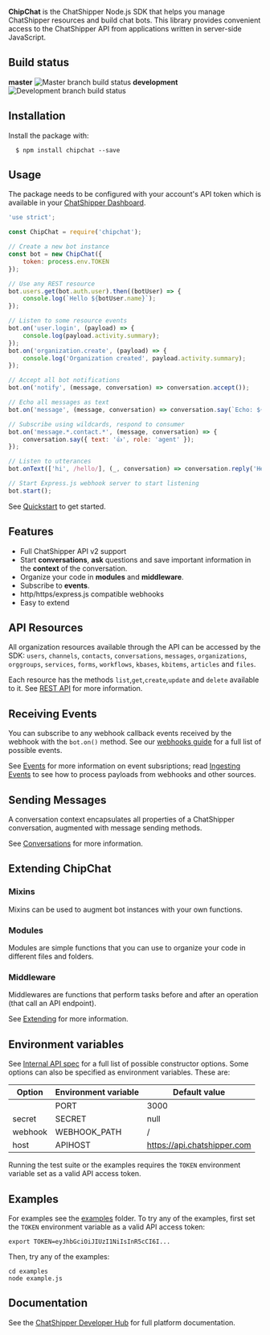 **ChipChat** is the ChatShipper Node.js SDK that helps you manage ChatShipper resources and build chat bots. This library provides convenient access to the ChatShipper API from applications written in server-side JavaScript.

## Build status

**master** ![Master branch build status](https://chatshipper.semaphoreci.com/badges/chipchat/branches/master.svg)
**development** ![Development branch build status](https://chatshipper.semaphoreci.com/badges/chipchat/branches/development.svg)

## Installation

Install the package with:
```
  $ npm install chipchat --save
```

## Usage

The package needs to be configured with your account's API token which is available in your [ChatShipper Dashboard](https://app.chatshipper.com/).

```javascript
'use strict';

const ChipChat = require('chipchat');

// Create a new bot instance
const bot = new ChipChat({
    token: process.env.TOKEN
});

// Use any REST resource
bot.users.get(bot.auth.user).then((botUser) => {
    console.log(`Hello ${botUser.name}`);
});

// Listen to some resource events
bot.on('user.login', (payload) => {
    console.log(payload.activity.summary);
});
bot.on('organization.create', (payload) => {
    console.log('Organization created', payload.activity.summary);
});

// Accept all bot notifications
bot.on('notify', (message, conversation) => conversation.accept());

// Echo all messages as text
bot.on('message', (message, conversation) => conversation.say(`Echo: ${message.text}`));

// Subscribe using wildcards, respond to consumer
bot.on('message.*.contact.*', (message, conversation) => {
    conversation.say({ text: '👍', role: 'agent' });
});

// Listen to utterances
bot.onText(['hi', /hello/], (_, conversation) => conversation.reply('Hey there'));

// Start Express.js webhook server to start listening
bot.start();

```

See [Quickstart](https://github.com/chatshipper/chipchat/tree/master/docs/quickstart.md) to get started.

## Features

- Full ChatShipper API v2 support
- Start **conversations**, **ask** questions and save important information in the **context** of the conversation.
- Organize your code in **modules** and **middleware**.
- Subscribe to **events**.
- http/https/express.js compatible webhooks
- Easy to extend

## API Resources

All organization resources available through the API can be accessed by the SDK: `users`, `channels`, `contacts`, `conversations`, `messages`, `organizations`, `orggroups`, `services`, `forms`, `workflows`, `kbases`, `kbitems`, `articles` and `files`.

Each resource has the methods `list`,`get`,`create`,`update` and `delete` available to it. See [REST API](https://github.com/chatshipper/chipchat/tree/master/docs/restapi.md) for more information.

## Receiving Events

You can subscribe to any webhook callback events received by the webhook with the `bot.on()` method. See our [webhooks guide](https://developers.chatshipper.com/docs/pg-webhooks#section-8-2-webhook-events) for a full list of possible events.

See [Events](https://github.com/chatshipper/chipchat/tree/master/docs/events.md) for more information on event subsriptions; read [Ingesting Events](https://github.com/chatshipper/chipchat/tree/master/docs/ingest.md) to see how to process payloads from webhooks and other sources.

## Sending Messages

A conversation context encapsulates all properties of a ChatShipper conversation, augmented with message sending methods.

See [Conversations](docs/conversation.md) for more information.

## Extending ChipChat

### Mixins

Mixins can be used to augment bot instances with your own functions.

### Modules

Modules are simple functions that you can use to organize your code in different files and folders.

### Middleware

Middlewares are functions that perform tasks before and after an operation (that call an API endpoint).

See [Extending](https://github.com/chatshipper/chipchat/tree/master/docs/extending.md) for more information.

## Environment variables

See [Internal API spec](https://github.com/chatshipper/chipchat/tree/master/docs/api.md) for a full list of possible constructor options. Some options can also be specified as environment variables. These are:

| Option | Environment variable | Default value |
| --- | --- | --- |
| |PORT | 3000 |
| secret | SECRET | null |
| webhook | WEBHOOK_PATH | / |
| host | APIHOST | https://api.chatshipper.com |

Running the test suite or the examples requires the `TOKEN` environment variable set as a valid API access token.

## Examples

For examples see the [examples](https://github.com/chatshipper/chipchat/tree/master/examples) folder. To try any of the examples, first set the `TOKEN` environment variable as a valid API access token:

    export TOKEN=eyJhbGciOiJIUzI1NiIsInR5cCI6I...

Then, try any of the examples:

    cd examples
    node example.js

## Documentation

See the [ChatShipper Developer Hub](https://developers.chatshipper.com/) for full platform documentation.
